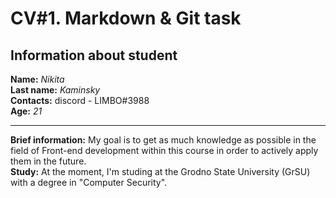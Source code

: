# CV#1. Markdown & Git task
## Information about student
__Name:__ _Nikita_   
__Last name:__ _Kaminsky_  
__Contacts:__ discord - LIMBO#3988   
__Age:__ _21_ 
***
__Brief information:__ My goal is to get as much knowledge as possible in the field of Front-end development within this course in order to actively apply them in the future.  
__Study:__ At the moment, I'm studing at the Grodno State University (GrSU) with a degree in "Computer Security".
